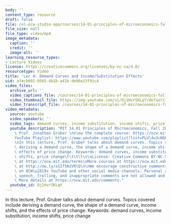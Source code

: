 ```yaml
---
body: ''
content_type: resource
draft: false
file: /ol-ocw-studio-app/courses/14-01-principles-of-microeconomics-fall-2023/1401-lecture04-2023sep18_360p_16_9.mp4
file_size: null
file_type: video/mp4
image_metadata:
  caption: ''
  credit: ''
  image-alt: ''
learning_resource_types:
- Lecture Videos
license: https://creativecommons.org/licenses/by-nc-sa/4.0/
resourcetype: Video
title: 'Lec 4: Demand Curves and Income/Substitution Effects'
uid: afecb092-0565-4b1b-a41b-de96e23f91c4
video_files:
  archive_url: ''
  video_captions_file: /courses/14-01-principles-of-microeconomics-fall-2023/1u7QgZleF_LElj3-IW_az5kyYaq1fvYfj_transcript.webvtt
  video_thumbnail_file: https://img.youtube.com/vi/Qj1HvrSKLqY/default.jpg
  video_transcript_file: /courses/14-01-principles-of-microeconomics-fall-2023/1u7QgZleF_LElj3-IW_az5kyYaq1fvYfj_transcript.pdf
video_metadata:
  source: youtube
  video_speakers: ''
  video_tags: demand curves, income substitution, income shifts, price change
  youtube_description: "MIT 14.01 Principles of Microeconomics, Fall 2023 \nInstructor:\
    \ Prof. Jonathan Gruber \nView the complete course: https://ocw.mit.edu/14-01F23\n\
    YouTube Playlist: https://www.youtube.com/playlist?list=PLUl4u3cNGP60V7HxLYRaJMbFzP77bzEjb\n\
    \nIn this lecture, Prof. Gruber talks about demand curves. Topics covered include\
    \ deriving a demand curve, the shape of a demand curve, income shifts, and the\
    \ effects of price change. Keywords: demand curves, income substitution, income\
    \ shifts, price change\t\t\t\t\n\nLicense: Creative Commons BY-NC-SA\nMore information\
    \ at https://ocw.mit.edu/terms\nMore courses at https://ocw.mit.edu\nSupport OCW\
    \ at http://ow.ly/a1If50zVRlQ\n\nWe encourage constructive comments and discussion\
    \ on OCW\u2019s YouTube and other social media channels. Personal attacks, hate\
    \ speech, trolling, and inappropriate comments are not allowed and may be removed.\
    \ More details at https://ocw.mit.edu/comments."
  youtube_id: Qj1HvrSKLqY
---
```

In this lecture, Prof. Gruber talks about demand curves. Topics covered include deriving a demand curve, the shape of a demand curve, income shifts, and the effects of price change. Keywords: demand curves, income substitution, income shifts, price change